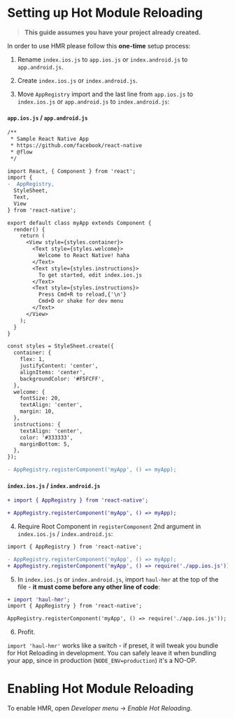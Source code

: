 # Setting up Hot Module Reloading
> __This guide assumes you have your project already created.__

In order to use HMR please follow this __one-time__ setup process:

1. Rename `index.ios.js` to `app.ios.js` or `index.android.js` to `app.android.js`.

2. Create `index.ios.js` or `index.android.js`.

3. Move `AppRegistry` import and the last line from `app.ios.js` to `index.ios.js` or 
`app.android.js` to `index.android.js`:

#### `app.ios.js` / `app.android.js`
```diff
/**
 * Sample React Native App
 * https://github.com/facebook/react-native
 * @flow
 */

import React, { Component } from 'react';
import {
-  AppRegistry,
  StyleSheet,
  Text,
  View
} from 'react-native';

export default class myApp extends Component {
  render() {
    return (
      <View style={styles.container}>
        <Text style={styles.welcome}>
          Welcome to React Native! haha
        </Text>
        <Text style={styles.instructions}>
          To get started, edit index.ios.js
        </Text>
        <Text style={styles.instructions}>
          Press Cmd+R to reload,{'\n'}
          Cmd+D or shake for dev menu
        </Text>
      </View>
    );
  }
}

const styles = StyleSheet.create({
  container: {
    flex: 1,
    justifyContent: 'center',
    alignItems: 'center',
    backgroundColor: '#F5FCFF',
  },
  welcome: {
    fontSize: 20,
    textAlign: 'center',
    margin: 10,
  },
  instructions: {
    textAlign: 'center',
    color: '#333333',
    marginBottom: 5,
  },
});

- AppRegistry.registerComponent('myApp', () => myApp);

```

#### `index.ios.js` / `index.android.js`
```diff
+ import { AppRegistry } from 'react-native';

+ AppRegistry.registerComponent('myApp', () => myApp);
```
4. Require Root Component in `registerComponent` 2nd argument in `index.ios.js` / `index.android.js`:
```diff
import { AppRegistry } from 'react-native';

- AppRegistry.registerComponent('myApp', () => myApp);
+ AppRegistry.registerComponent('myApp', () => require('./app.ios.js')); // use `app.android.js` for `index.andoid.js`
```

5. In `index.ios.js` or `index.android.js`, import `haul-hmr` at the top of the file - __it must come before any other line of code__:

```diff
+ import 'haul-hmr';
import { AppRegistry } from 'react-native';

AppRegistry.registerComponent('myApp', () => require('./app.ios.js'));
```

6. Profit.

`import 'haul-hmr'` works like a switch - if preset, it will tweak you bundle for Hot Reloading
in development. You can safely leave it when bundling your app, since in production (`NODE_ENV=production`)
it's a NO-OP.


# Enabling Hot Module Reloading
To enable HMR, open _Developer menu_ -> _Enable Hot Reloading_.

